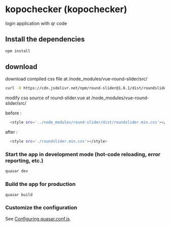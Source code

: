 # kopochecker (kopochecker)

login application with qr code

## Install the dependencies
```bash
npm install
```
## download
download compiled css file at <project root folder>/node_modules/vue-round-slider/src/
```bash
curl -O https://cdn.jsdelivr.net/npm/round-slider@1.6.1/dist/roundslider.min.css
```
  
modify css source of round-slider.vue at <project root folder>/node_modules/vue-round-slider/src/
  
before :
```bash
  <style src='../node_modules/round-slider/dist/roundslider.min.css'></style>
```
after :
```bash  
  <style src='./roundslider.min.css'></style>
```


### Start the app in development mode (hot-code reloading, error reporting, etc.)
```bash
quasar dev
```


### Build the app for production
```bash
quasar build
```

### Customize the configuration
See [Configuring quasar.conf.js](https://v2.quasar.dev/quasar-cli/quasar-conf-js).
